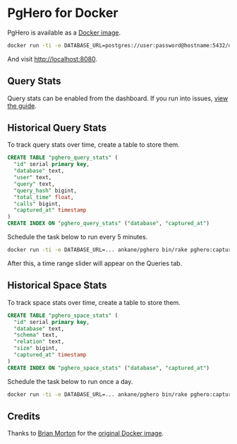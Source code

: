 # PgHero for Docker

PgHero is available as a [Docker image](https://hub.docker.com/r/ankane/pghero/).

```sh
docker run -ti -e DATABASE_URL=postgres://user:password@hostname:5432/dbname -p 8080:8080 ankane/pghero
```

And visit [http://localhost:8080](http://localhost:8080).

## Query Stats

Query stats can be enabled from the dashboard. If you run into issues, [view the guide](Query-Stats.md).

## Historical Query Stats

To track query stats over time, create a table to store them.

```sql
CREATE TABLE "pghero_query_stats" (
  "id" serial primary key,
  "database" text,
  "user" text,
  "query" text,
  "query_hash" bigint,
  "total_time" float,
  "calls" bigint,
  "captured_at" timestamp
)
CREATE INDEX ON "pghero_query_stats" ("database", "captured_at")
```

Schedule the task below to run every 5 minutes.

```sh
docker run -ti -e DATABASE_URL=... ankane/pghero bin/rake pghero:capture_query_stats
```

After this, a time range slider will appear on the Queries tab.

## Historical Space Stats

To track space stats over time, create a table to store them.

```sql
CREATE TABLE "pghero_space_stats" (
  "id" serial primary key,
  "database" text,
  "schema" text,
  "relation" text,
  "size" bigint,
  "captured_at" timestamp
)
CREATE INDEX ON "pghero_space_stats" ("database", "captured_at")
```

Schedule the task below to run once a day.

```sh
docker run -ti -e DATABASE_URL=... ankane/pghero bin/rake pghero:capture_space_stats
```

## Credits

Thanks to [Brian Morton](https://github.com/bmorton) for the [original Docker image](https://github.com/bmorton/pghero_solo).
